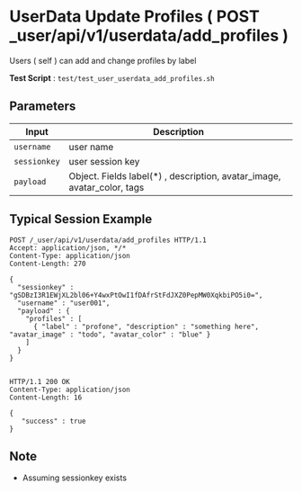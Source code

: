 # UserData Update Profiles ( POST _user/api/v1/userdata/add_profiles )

Users ( self ) can add and change profiles by label

**Test Script** : `test/test_user_userdata_add_profiles.sh`

## Parameters

| Input | Description |
| ---- | ----------- |
| `username` | user name |
| `sessionkey` | user session key |
| `payload` | Object. Fields  label(*) , description, avatar_image, avatar_color, tags |

## Typical Session Example

```
POST /_user/api/v1/userdata/add_profiles HTTP/1.1
Accept: application/json, */*
Content-Type: application/json
Content-Length: 270

{
  "sessionkey" : "gSDBzI3R1EWjXL2bl06+Y4wxPtOwI1fDAfrStFdJXZ0PepMW0XqkbiPO5i0=",
  "username" : "user001",
  "payload" : {
    "profiles" : [
      { "label" : "profone", "description" : "something here", "avatar_image" : "todo", "avatar_color" : "blue" }
    ]
  }
}


HTTP/1.1 200 OK
Content-Type: application/json
Content-Length: 16

{
   "success" : true
}
```

## Note

- Assuming sessionkey exists

